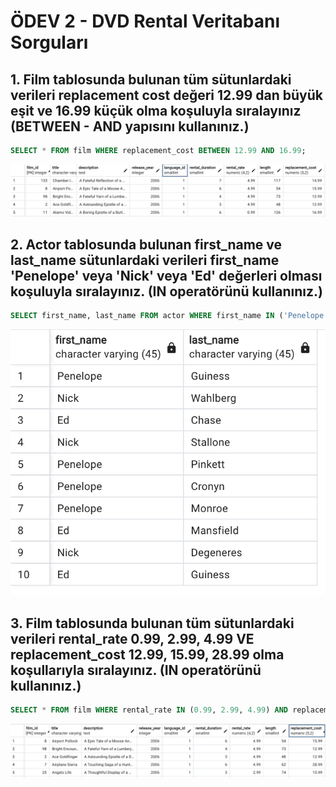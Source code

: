 # ÖDEV 2 - DVD Rental Veritabanı Sorguları

## 1. Film tablosunda bulunan tüm sütunlardaki verileri replacement cost değeri 12.99 dan büyük eşit ve 16.99 küçük olma koşuluyla sıralayınız (BETWEEN - AND yapısını kullanınız.)

```sql
SELECT * FROM film WHERE replacement_cost BETWEEN 12.99 AND 16.99;
```
![Alt text](/odev2soru1.png?raw=true "Optional Title")
## 2. Actor tablosunda bulunan first_name ve last_name sütunlardaki verileri first_name 'Penelope' veya 'Nick' veya 'Ed' değerleri olması koşuluyla sıralayınız. (IN operatörünü kullanınız.)
```sql
SELECT first_name, last_name FROM actor WHERE first_name IN ('Penelope', 'Nick', 'Ed');
```
![Alt text](/odev2soru2.png?raw=true "Optional Title")
## 3. Film tablosunda bulunan tüm sütunlardaki verileri rental_rate 0.99, 2.99, 4.99 VE replacement_cost 12.99, 15.99, 28.99 olma koşullarıyla sıralayınız. (IN operatörünü kullanınız.)

```sql
SELECT * FROM film WHERE rental_rate IN (0.99, 2.99, 4.99) AND replacement_cost IN (12.99, 15.99, 28.99);
``` 
![Alt text](/odev2soru3.png?raw=true "Optional Title")
